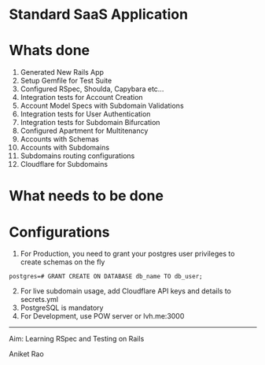 Standard SaaS Application
======

# Whats done
1. Generated New Rails App
2. Setup Gemfile for Test Suite
3. Configured RSpec, Shoulda, Capybara etc...
4. Integration tests for Account Creation
5. Account Model Specs with Subdomain Validations
6. Integration tests for User Authentication
7. Integration tests for Subdomain Bifurcation
8. Configured Apartment for Multitenancy
9. Accounts with Schemas
10. Accounts with Subdomains
11. Subdomains routing configurations
12. Cloudflare for Subdomains

# What needs to be done

# Configurations

1. For Production, you need to grant your postgres user privileges to create schemas on the fly

```
postgres=# GRANT CREATE ON DATABASE db_name TO db_user;
```
2. For live subdomain usage, add Cloudflare API keys and details to secrets.yml
3. PostgreSQL is mandatory
4. For Development, use POW server or lvh.me:3000
___

Aim: Learning RSpec and Testing on Rails

Aniket Rao
